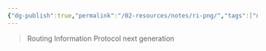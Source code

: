 ```yaml
---
{"dg-publish":true,"permalink":"/02-resources/notes/ri-png/","tags":["netzwerk/protocol"],"noteIcon":"","updated":"2024-07-24T11:19:40.933+02:00"}
---
```


> Routing Information Protocol next generation